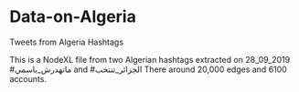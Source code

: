 # Data-on-Algeria
Tweets from Algeria Hashtags

This is a NodeXL file from two Algerian hashtags extracted on 28_09_2019 #ماتهدرش_باسمي and #الجزائر_تنتخب
There around 20,000 edges and 6100 accounts. 

